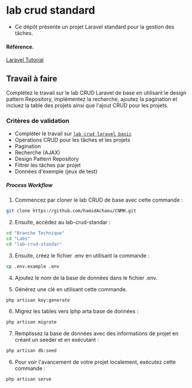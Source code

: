 # lab crud standard

- Ce dépôt présente un projet Laravel standard pour la gestion des tâches.

#### Référence. 

[Laravel Tutorial](https://grafikart.fr/formations/laravel)

## Travail à faire
Complétez le travail sur le lab CRUD Laravel de base en utilisant le design pattern Repository, implémentez la recherche, ajoutez la pagination et incluez la table des projets ainsi que l'ajout CRUD pour les projets.

### Critères de validation 

- Compléter le travail sur  [`lab crud laravel basic`](https://github.com/hamidAchaou/CNMH/tree/main/Branche%20Technique/Labs/lab-crud-basic)
- Opérations CRUD pour les tâches et les projets
- Pagination
- Recherche (AJAX)
- Design Pattern Repository
- Filtrer les tâches par projet
- Données d'exemple (jeux de test)

##### Process Workflow 

1. Commencez par cloner le lab CRUD de base avec cette commande :

```bash
git clone https://github.com/hamidAchaou/CNMH.git

```
2. Ensuite, accédez au lab-crud-standar :

```bash
cd "Branche Technique" 
cd "Labs" 
cd "lab-crud-standar"
```
3. Ensuite, créez le fichier .env en utilisant la commande :

```bash
cp .env.example .env
```
4. Ajoutez le nom de la base de données dans le fichier .env.

5. Générez une clé en utilisant cette commande.
```bash
php artisan key:generate
```

6. Migrez les tables vers lphp arta base de données :

```bash
php artisan migrate

```

7. Remplissez la base de données avec des informations de projet en créant un seeder et en exécutant :

```bash
php artisan db:seed
```


6. Pour voir l'avancement de votre projet localement, exécutez cette commande :

```bash 
php artisan serve

```
